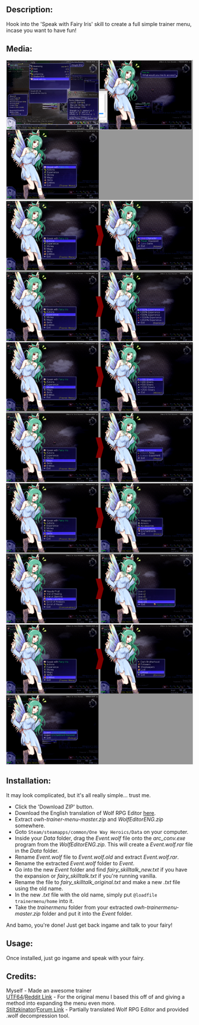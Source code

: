 ## Description: ##
Hook into the 'Speak with Fairy Iris' skill to create a full simple trainer menu, incase you want to have fun!

## Media: ##
![complete_one.png](https://github.com/mibshidobu/owh-trainer-menu/raw/master/media/complete_one.png "Menu Media One")
![complete_two.png](https://github.com/mibshidobu/owh-trainer-menu/raw/master/media/complete_two.png "Menu Media Two")
![complete_three.png](https://github.com/mibshidobu/owh-trainer-menu/raw/master/media/complete_three.png "Menu Media Three")
![complete_four.png](https://github.com/mibshidobu/owh-trainer-menu/raw/master/media/complete_four.png "Menu Media Four")
![complete_five.png](https://github.com/mibshidobu/owh-trainer-menu/raw/master/media/complete_five.png "Menu Media Five")

## Installation: ##
It may look complicated, but it's all really simple... trust me.
* Click the 'Download ZIP' button.
* Download the English translation of Wolf RPG Editor [here](https://www.dropbox.com/s/c7gwr2x2j2y9rqx/WolfEditorENG.zip).
* Extract *owh-trainer-menu-master.zip* and *WolfEditorENG.zip* somewhere.
* Goto ````Steam/steamapps/common/One Way Heroics/Data```` on your computer.
* Inside your *Data* folder, drag the *Event.wolf* file onto the *arc_conv.exe* program from the *WolfEditorENG.zip*. This will create a *Event.wolf.rar* file in the *Data* folder.
* Rename *Event.wolf* file to *Event.wolf.old* and extract *Event.wolf.rar*.
* Rename the extracted *Event.wolf* folder to *Event*.
* Go into the new *Event* folder and find *fairy_skilltalk_new.txt* if you have the expansion or *fairy_skilltalk.txt* if you're running vanilla.
* Rename the file to *fairy_skilltalk_original.txt* and make a new *.txt* file using the old name.
* In the new *.txt* file with the old name, simply put ````@loadfile trainermenu/home```` into it.
* Take the *trainermenu* folder from your extracted *owh-trainermenu-master.zip* folder and put it into the *Event* folder.

And bamo, you're done! Just get back ingame and talk to your fairy!

## Usage: ##
Once installed, just go ingame and speak with your fairy.

## Credits: ##
Myself - Made an awesome trainer<br />
[UTF64](https://www.reddit.com/user/UTF64)/[Reddit Link](https://www.reddit.com/r/OneWayHeroics/comments/29usz1/i_made_some_cheats) - For the original menu I based this off of and giving a method into expanding the menu even more.<br />
[Stiltzkinator](http://www.ulmf.org/bbs/member.php?u=1020)/[Forum Link](http://www.ulmf.org/bbs/showthread.php?t=22900) - Partially translated Wolf RPG Editor and provided .wolf decompression tool.